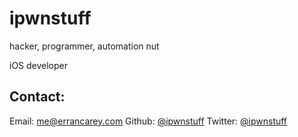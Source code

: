 # ipwnstuff

hacker, programmer, automation nut

iOS developer

## Contact:
Email: [me@errancarey.com](mailto:me@errancarey.com)
Github: [@ipwnstuff](https://github.com/ipwnstuff)
Twitter: [@ipwnstuff](https://twitter.com/ipwnstuff)
